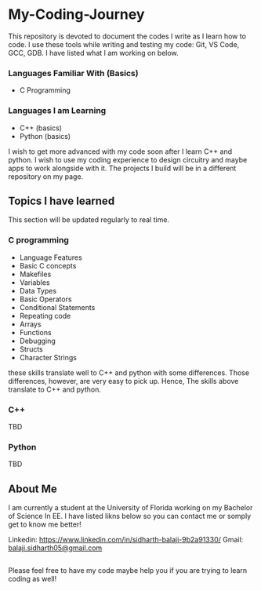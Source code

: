 # My-Coding-Journey

This repository is devoted to document the codes I write as I learn how to code. I use these tools while writing and testing my code: Git, VS Code, GCC, GDB. I have listed what I am working on below.

### Languages Familiar With (Basics)
  * C Programming

### Languages I am Learning
  * C++ (basics)
  * Python (basics)

I wish to get more advanced with my code soon after I learn C++ and python. I wish to use my coding experience to design circuitry and maybe apps to work alongside with it. The projects I build will be in a different repository on my page.

## Topics I have learned

This section will be updated regularly to real time.

### C programming
* Language Features
* Basic C concepts
* Makefiles
* Variables
* Data Types
* Basic Operators
* Conditional Statements
* Repeating code
* Arrays
* Functions
* Debugging
* Structs
* Character Strings
  
these skills translate well to C++ and python with some differences. Those differences, however, are very easy to pick up. Hence, The skills above translate to C++ and python.

### C++ 
TBD

### Python
TBD

## About Me
 I am currently a student at the University of Florida working on my Bachelor of Science In EE. I have listed likns below so you can contact me or somply get to know me better!

Linkedin: https://www.linkedin.com/in/sidharth-balaji-9b2a91330/
Gmail: balaji.sidharth05@gmail.com

##

Please feel free to have my code maybe help you if you are trying to learn coding as well!
